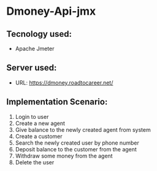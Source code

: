 # Dmoney-Api-jmx
## Tecnology used:
- Apache Jmeter

## Server used:
- URL: https://dmoney.roadtocareer.net/

## Implementation Scenario:
1. Login to user
2. Create a new agent
3. Give balance to the newly created agent from system
4. Create a customer
5. Search the newly created user by phone number
6. Deposit balance to the customer from the agent
7. Withdraw some money from the agent
8. Delete the user
